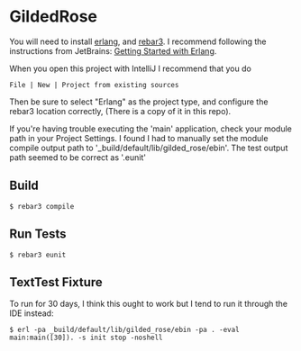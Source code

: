 GildedRose
=====

You will need to install [erlang](https://www.erlang.org/), and [rebar3](https://github.com/erlang/rebar3). I recommend following the instructions from JetBrains: [Getting Started with Erlang](https://www.jetbrains.com/help/idea/getting-started-with-erlang.html).

When you open this project with IntelliJ I recommend that you do 

    File | New | Project from existing sources 

Then be sure to select "Erlang" as the project type, and configure the rebar3 location correctly, 
(There is a copy of it in this repo).

If you're having trouble executing the 'main' application, check your module path in your Project Settings.
I found I had to manually set the module compile output path to '_build/default/lib/gilded_rose/ebin'. 
The test output path seemed to be correct as '.eunit'

Build
-----

    $ rebar3 compile

Run Tests
---------

    $ rebar3 eunit

TextTest Fixture
----------------
To run for 30 days, I think this ought to work but I tend to run it through the IDE instead:

    $ erl -pa _build/default/lib/gilded_rose/ebin -pa . -eval main:main([30]). -s init stop -noshell
